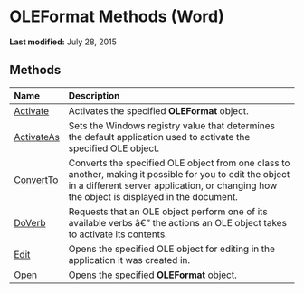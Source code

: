 
# OLEFormat Methods (Word)

 **Last modified:** July 28, 2015


## Methods



|**Name**|**Description**|
|:-----|:-----|
| [Activate](8a6d12a9-dc70-1527-8662-95666a84829d.md)|Activates the specified  **OLEFormat** object.|
| [ActivateAs](3db19832-efcf-c392-4e76-82ec297a3d69.md)|Sets the Windows registry value that determines the default application used to activate the specified OLE object.|
| [ConvertTo](6d648f38-34fa-21b1-3ab9-a1965f2398f4.md)|Converts the specified OLE object from one class to another, making it possible for you to edit the object in a different server application, or changing how the object is displayed in the document.|
| [DoVerb](9ef89849-e072-24a0-3d43-fa743154b1a2.md)|Requests that an OLE object perform one of its available verbs â€” the actions an OLE object takes to activate its contents.|
| [Edit](666c20f2-33cf-0655-16f1-914ec0268a1a.md)|Opens the specified OLE object for editing in the application it was created in.|
| [Open](d8f4af25-d0d1-f81e-e76e-f6ad6a259828.md)|Opens the specified  **OLEFormat** object.|
